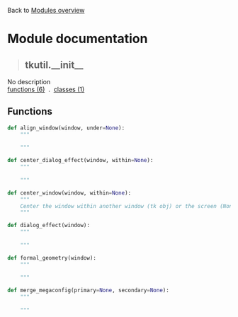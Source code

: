 Back to [Modules overview](https://github.com/pyrustic/tkutil/blob/master/docs/modules/README.md)
  
# Module documentation
>## tkutil.\_\_init\_\_
No description
<br>
[functions (6)](https://github.com/pyrustic/tkutil/blob/master/docs/modules/content/tkutil.__init__/functions.md) &nbsp;.&nbsp; [classes (1)](https://github.com/pyrustic/tkutil/blob/master/docs/modules/content/tkutil.__init__/classes.md)


## Functions
```python
def align_window(window, under=None):
    """
    
    """

```

```python
def center_dialog_effect(window, within=None):
    """
    
    """

```

```python
def center_window(window, within=None):
    """
    Center the window within another window (tk obj) or the screen (None)
    """

```

```python
def dialog_effect(window):
    """
    
    """

```

```python
def formal_geometry(window):
    """
    
    """

```

```python
def merge_megaconfig(primary=None, secondary=None):
    """
    
    """

```

